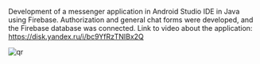 Development of a messenger application in Android Studio IDE in Java using Firebase. 
Authorization and general chat forms were developed, and the Firebase database was connected.
Link to video about the application: https://disk.yandex.ru/i/bc9YfRzTNIBx2Q

![qr](https://github.com/marsel-mkh/Chat_app/assets/156915440/8cb364ea-a56b-4dd0-bab2-e93cacc5979e)
